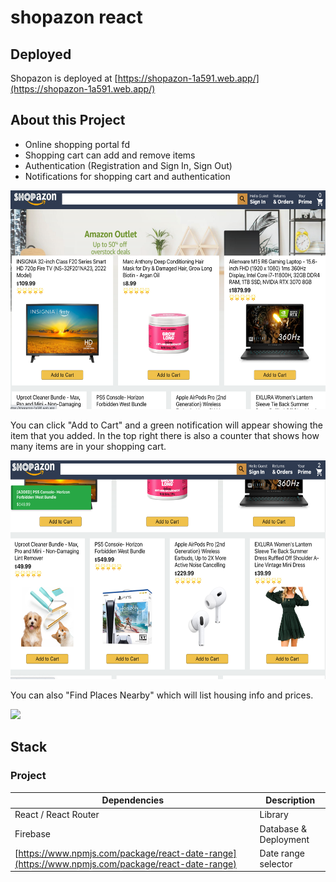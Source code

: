 # shopazon react

## Deployed

Shopazon is deployed at [https://shopazon-1a591.web.app/](https://shopazon-1a591.web.app/)

## About this Project
- Online shopping portal fd
- Shopping cart can add and remove items
- Authentication (Registration and Sign In, Sign Out)
- Notifications for shopping cart and authentication

<img src="src/images/shop1.png" height="350">

You can click "Add to Cart" and a green notification will appear showing the item that you added.  In the top right there is also a counter that shows how many items are in your shopping cart.

<img src="src/images/shop2.png" height="350">

You can also "Find Places Nearby" which will list housing info and prices.

<img src="src/images/mybnb-preview2.png" height="350">


## Stack

### Project

| Dependencies  | Description |
| ------------- | ------------- |
|  React / React Router | Library |
|  Firebase | Database & Deployment |
|  [https://www.npmjs.com/package/react-date-range](https://www.npmjs.com/package/react-date-range)  | Date range selector  |
 